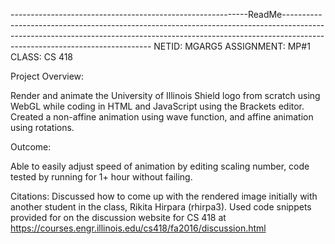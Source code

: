 -----------------------------------------------------------ReadMe---------------------------------------------------------------------------------------------------------------------------------------------------------------------------------------------------------
NETID: MGARG5
ASSIGNMENT: MP#1
CLASS: CS 418

Project Overview:

Render and animate the University of Illinois Shield logo from scratch using WebGL while coding in HTML and JavaScript using the Brackets editor. Created a non-affine animation using wave function, and affine animation using rotations.

Outcome:

Able to easily adjust speed of animation by editing scaling number, code tested by running for 1+ hour without failing.

Citations:
Discussed how to come up with the rendered image initially with another student in the class, Rikita Hirpara (rhirpa3). Used code snippets provided for on the discussion website for CS 418 at https://courses.engr.illinois.edu/cs418/fa2016/discussion.html




